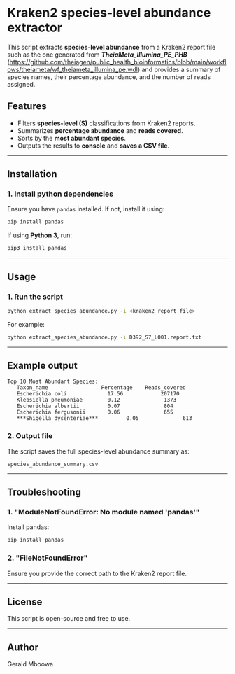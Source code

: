 # Kraken2 species-level abundance extractor

This script extracts **species-level abundance** from a Kraken2 report file such as the one generated from ***TheiaMeta_Illumina_PE_PHB*** (https://github.com/theiagen/public_health_bioinformatics/blob/main/workflows/theiameta/wf_theiameta_illumina_pe.wdl) and provides a summary of species names, their percentage abundance, and the number of reads assigned.


## **Features**
- Filters **species-level (S)** classifications from Kraken2 reports.
- Summarizes **percentage abundance** and **reads covered**.
- Sorts by the **most abundant species**.
- Outputs the results to **console** and **saves a CSV file**.

---

## **Installation**

### **1. Install python dependencies**
Ensure you have `pandas` installed. If not, install it using:

```sh
pip install pandas
```

If using **Python 3**, run:

```sh
pip3 install pandas
```

---

## **Usage**

### **1. Run the script**
```sh
python extract_species_abundance.py -i <kraken2_report_file>
```

For example:
```sh
python extract_species_abundance.py -i D392_S7_L001.report.txt
```

---

## **Example output**
```
Top 10 Most Abundant Species:
   Taxon_name                 Percentage    Reads_covered
   Escherichia coli             17.56            207170
   Klebsiella pneumoniae        0.12              1373
   Escherichia albertii         0.07              804
   Escherichia fergusonii       0.06              655
   ***Shigella dysenteriae***         0.05              613
```

### **2. Output file**
The script saves the full species-level abundance summary as:
```
species_abundance_summary.csv
```

---

## **Troubleshooting**

### **1. "ModuleNotFoundError: No module named 'pandas'"**
Install pandas:
```sh
pip install pandas
```

### **2. "FileNotFoundError"**
Ensure you provide the correct path to the Kraken2 report file.

---

## **License**
This script is open-source and free to use.

---

## **Author**
Gerald Mboowa 
